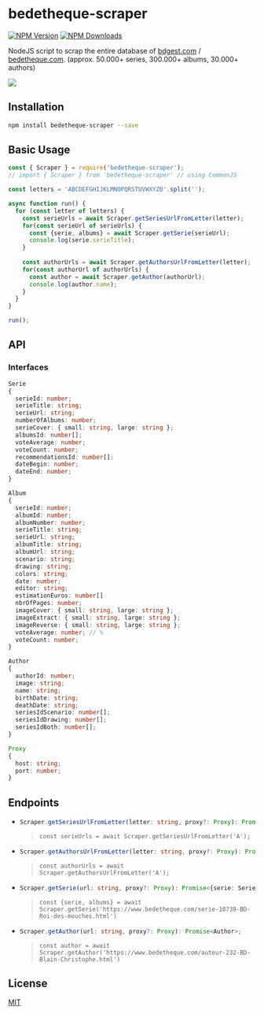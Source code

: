 # bedetheque-scraper
[![NPM Version][npm-image]][npm-url]
[![NPM Downloads][downloads-image]][downloads-url]

NodeJS script to scrap the entire database of [bdgest.com](https://www.bdgest.com/) / [bedetheque.com](https://www.bedetheque.com/). (approx. 50.000+ series, 300.000+ albums, 30.000+ authors)

<img src="https://www.bdgest.com/skin/logo_bdgest_250.png">

## Installation

```bash
npm install bedetheque-scraper --save
```

## Basic Usage

```javascript
const { Scraper } = require('bedetheque-scraper');
// import { Scraper } from 'bedetheque-scraper' // using CommonJS

const letters = 'ABCDEFGHIJKLMNOPQRSTUVWXYZ0'.split('');

async function run() {
  for (const letter of letters) {
    const serieUrls = await Scraper.getSeriesUrlFromLetter(letter);
    for(const serieUrl of serieUrls) {
      const {serie, albums} = await Scraper.getSerie(serieUrl);
      console.log(serie.serieTitle);
    }      
    
    const authorUrls = await Scraper.getAuthorsUrlFromLetter(letter);
    for(const authorUrl of authorUrls) {
      const author = await Scraper.getAuthor(authorUrl);
      console.log(author.name);
    }      
  }
}

run();
```
## API

### Interfaces
```ts
Serie 
{
  serieId: number;
  serieTitle: string;
  serieUrl: string;
  numberOfAlbums: number;
  serieCover: { small: string, large: string };
  albumsId: number[];
  voteAverage: number;
  voteCount: number;
  recommendationsId: number[];
  dateBegin: number;
  dateEnd: number;
}
```
```ts
Album
{
  serieId: number;
  albumId: number;
  albumNumber: number;
  serieTitle: string;
  serieUrl: string;
  albumTitle: string;
  albumUrl: string;
  scenario: string;
  drawing: string;
  colors: string;
  date: number;
  editor: string;
  estimationEuros: number[]
  nbrOfPages: number;
  imageCover: { small: string, large: string };
  imageExtract: { small: string, large: string };
  imageReverse: { small: string, large: string };
  voteAverage: number; // %
  voteCount: number;
}
```
```ts
Author
{
  authorId: number;
  image: string;
  name: string;
  birthDate: string;
  deathDate: string;
  seriesIdScenario: number[];
  seriesIdDrawing: number[];
  seriesIdBoth: number[];
}
```
```ts
Proxy
{
  host: string;
  port: number;
}
```
## Endpoints
- ```ts 
  Scraper.getSeriesUrlFromLetter(letter: string, proxy?: Proxy): Promise<string[]>;
  ```
  > `const serieUrls = await Scraper.getSeriesUrlFromLetter('A');`

- ```ts
  Scraper.getAuthorsUrlFromLetter(letter: string, proxy?: Proxy): Promise<string[]>;
  ```
  > `const authorUrls = await Scraper.getAuthorsUrlFromLetter('A');`

- ```ts
  Scraper.getSerie(url: string, proxy?: Proxy): Promise<{serie: Serie, albums: Album[]>;
  ```
  > `const {serie, albums} = await Scraper.getSerie('https://www.bedetheque.com/serie-10739-BD-Roi-des-mouches.html')`

- ```ts
  Scraper.getAuthor(url: string, proxy?: Proxy): Promise<Author>;
  ```
  > `const author = await Scraper.getAuthor('https://www.bedetheque.com/auteur-232-BD-Blain-Christophe.html')`

## License

[MIT](LICENSE)

[npm-image]: https://img.shields.io/npm/v/bedetheque-scraper.svg
[npm-url]: https://npmjs.com/package/bedetheque-scraper
[downloads-image]: https://img.shields.io/npm/dm/bedetheque-scraper.svg
[downloads-url]: https://npmjs.org/package/bedetheque-scraper

